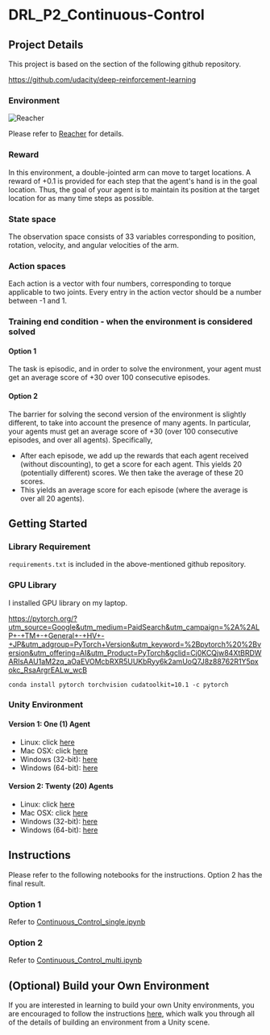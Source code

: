 # DRL_P2_Continuous-Control

## Project Details

This project is based on the section of the following github repository.

https://github.com/udacity/deep-reinforcement-learning

### Environment

![Reacher](https://video.udacity-data.com/topher/2018/June/5b1ea778_reacher/reacher.gif)

Please refer to [Reacher](https://github.com/Unity-Technologies/ml-agents/blob/master/docs/Learning-Environment-Examples.md#reacher) for details.

### Reward

In this environment, a double-jointed arm can move to target locations. A reward of +0.1 is provided for each step that the agent's hand is in the goal location. Thus, the goal of your agent is to maintain its position at the target location for as many time steps as possible.

### State space

The observation space consists of 33 variables corresponding to position, rotation, velocity, and angular velocities of the arm. 

### Action spaces

Each action is a vector with four numbers, corresponding to torque applicable to two joints. Every entry in the action vector should be a number between -1 and 1.

### Training end condition - when the environment is considered solved

#### Option 1
The task is episodic, and in order to solve the environment, your agent must get an average score of +30 over 100 consecutive episodes.

#### Option 2
The barrier for solving the second version of the environment is slightly different, to take into account the presence of many agents. In particular, your agents must get an average score of +30 (over 100 consecutive episodes, and over all agents). Specifically,

- After each episode, we add up the rewards that each agent received (without discounting), to get a score for each agent. This yields 20 (potentially different) scores. We then take the average of these 20 scores.
- This yields an average score for each episode (where the average is over all 20 agents).

## Getting Started

### Library Requirement

`requirements.txt` is included in the above-mentioned github repository.

### GPU Library

I installed GPU library on my laptop.

https://pytorch.org/?utm_source=Google&utm_medium=PaidSearch&utm_campaign=%2A%2ALP+-+TM+-+General+-+HV+-+JP&utm_adgroup=PyTorch+Version&utm_keyword=%2Bpytorch%20%2Bversion&utm_offering=AI&utm_Product=PyTorch&gclid=Cj0KCQjw84XtBRDWARIsAAU1aM2zq_aOaEVOMcbRXR5UUKbRyy6k2amUoQ7J8z88762R1Y5pxokc_RsaArgrEALw_wcB

``
conda install pytorch torchvision cudatoolkit=10.1 -c pytorch
``

### Unity Environment

#### Version 1: One (1) Agent
- Linux: click [here](https://s3-us-west-1.amazonaws.com/udacity-drlnd/P2/Reacher/one_agent/Reacher_Linux.zip)
- Mac OSX: click [here](https://s3-us-west-1.amazonaws.com/udacity-drlnd/P2/Reacher/one_agent/Reacher.app.zip)
- Windows (32-bit): [here](https://s3-us-west-1.amazonaws.com/udacity-drlnd/P2/Reacher/one_agent/Reacher_Windows_x86.zip)
- Windows (64-bit): [here](https://s3-us-west-1.amazonaws.com/udacity-drlnd/P2/Reacher/one_agent/Reacher_Windows_x86_64.zip)
#### Version 2: Twenty (20) Agents
- Linux: click [here](https://s3-us-west-1.amazonaws.com/udacity-drlnd/P2/Reacher/Reacher_Linux.zip)
- Mac OSX: click [here](https://s3-us-west-1.amazonaws.com/udacity-drlnd/P2/Reacher/Reacher.app.zip)
- Windows (32-bit): [here](https://s3-us-west-1.amazonaws.com/udacity-drlnd/P2/Reacher/Reacher_Windows_x86.zip)
- Windows (64-bit): [here](https://s3-us-west-1.amazonaws.com/udacity-drlnd/P2/Reacher/Reacher_Windows_x86_64.zip)

## Instructions

Please refer to the following notebooks for the instructions. Option 2 has the final result.

### Option 1

Refer to [Continuous_Control_single.ipynb](./Continuous_Control_single.ipynb)

### Option 2

Refer to [Continuous_Control_multi.ipynb](./Continuous_Control_multi.ipynb)

## (Optional) Build your Own Environment
If you are interested in learning to build your own Unity environments, you are encouraged to follow the instructions [here](https://github.com/Unity-Technologies/ml-agents/blob/master/docs/Getting-Started-with-Balance-Ball.md), which walk you through all of the details of building an environment from a Unity scene.

